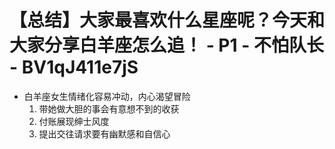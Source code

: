 # 【总结】大家最喜欢什么星座呢？今天和大家分享白羊座怎么追！ - P1 - 不怕队长 - BV1qJ411e7jS

-   白羊座女生情绪化容易冲动，内心渴望冒险
    1.  带她做大胆的事会有意想不到的收获
    2.  付账展现绅士风度
    3.  提出交往请求要有幽默感和自信心